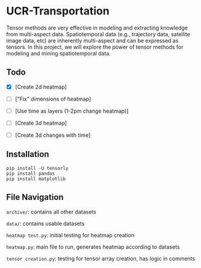 # UCR-Transportation
Tensor methods are very effective in modeling and extracting knowledge from multi-aspect data. Spatiotemporal data (e.g., trajectory data, satellite image data, etc) are inherently multi-aspect and can be expressed as tensors. In this project, we will explore the power of tensor methods for modeling and mining spatiotemporal data.

## Todo
- [x] [Create 2d heatmap]
- [ ] ["Fix" dimensions of heatmap]
- [ ] [Use time as layers (1-2pm change heatmap)]
- [ ] [Create 3d heatmap]
- [ ] [Create 3d changes with time]


## Installation
```
pip install -U tensorly
pip install pandas
pip install matplotlib
```

## File Navigation
`archive/`: contains all other datasets

`data/`: contains usable datasets

`heatmap test.py`: initial testing for heatmap creation

`heatmap.py`: main file to run, generates heatmap according to datasets

`tensor creation.py`: testing for tensor array creation, has logic in comments

